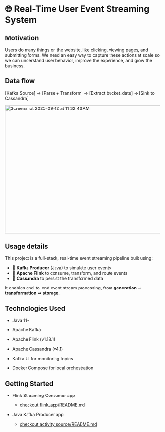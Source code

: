 # 🌐 Real-Time User Event Streaming System

## Motivation
Users do many things on the website, like clicking, viewing pages, and submitting forms. 
We need an easy way to capture these actions at scale so we can understand user behavior, improve the experience, and grow the business.  

## Data flow

[Kafka Source] → [Parse + Transform] → [Extract bucket_date] → [Sink to Cassandra]

<img width="563" height="416" alt="Screenshot 2025-09-12 at 11 32 46 AM" src="https://github.com/user-attachments/assets/d34f8e49-1161-4949-a4d8-523badecec59" />

## Usage details 

This project is a full-stack, real-time event streaming pipeline built using:

- 🔄 **Kafka Producer** (Java) to simulate user events
- 🚀 **Apache Flink** to consume, transform, and route events
- 🧬 **Cassandra** to persist the transformed data

It enables end-to-end event stream processing, from **generation** ➡ **transformation** ➡ **storage**.

## Technologies Used

  - Java 11+

  - Apache Kafka

  - Apache Flink (v1.18.1)

  -  Apache Cassandra (v4.1)

  - Kafka UI for monitoring topics

  - Docker Compose for local orchestration

## Getting Started
  - Flink Streaming Consumer app
    - [checkout flink_app/README.md](https://github.com/rajatrao/flink_events_consumer/blob/main/flink_app/README.md)

  - Java Kafka Producer app
    - [checkout activity_source/README.md](https://github.com/rajatrao/flink_events_consumer/blob/main/activity_source/README.md)
